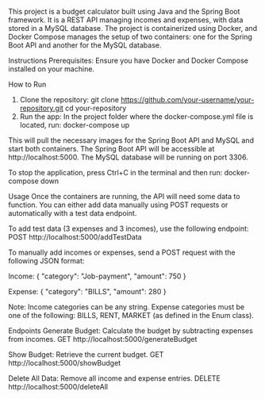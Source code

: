 This project is a budget calculator built using Java and the Spring Boot framework.
It is a REST API managing incomes and expenses, with data stored in a MySQL database.
The project is containerized using Docker, and Docker Compose manages the setup of two containers: one for the Spring Boot API and another for the MySQL database.

Instructions
Prerequisites: Ensure you have Docker and Docker Compose installed on your machine.

How to Run
1) Clone the repository:
git clone https://github.com/your-username/your-repository.git
cd your-repository
2) Run the app: In the project folder where the docker-compose.yml file is located, run:
docker-compose up

This will pull the necessary images for the Spring Boot API and MySQL and start both containers.
The Spring Boot API will be accessible at http://localhost:5000.
The MySQL database will be running on port 3306.

To stop the application, press Ctrl+C in the terminal and then run:
docker-compose down

Usage
Once the containers are running, the API will need some data to function. You can either add data manually using POST requests or automatically with a test data endpoint.

To add test data (3 expenses and 3 incomes), use the following endpoint:
POST http://localhost:5000/addTestData

To manually add incomes or expenses, send a POST request with the following JSON format:

Income:
{
  "category": "Job-payment",
  "amount": 750
}

Expense:
{
  "category": "BILLS",
  "amount": 280
}

Note:
Income categories can be any string.
Expense categories must be one of the following: BILLS, RENT, MARKET (as defined in the Enum class).

Endpoints
Generate Budget: Calculate the budget by subtracting expenses from incomes.
GET http://localhost:5000/generateBudget

Show Budget: Retrieve the current budget.
GET http://localhost:5000/showBudget

Delete All Data: Remove all income and expense entries.
DELETE http://localhost:5000/deleteAll
